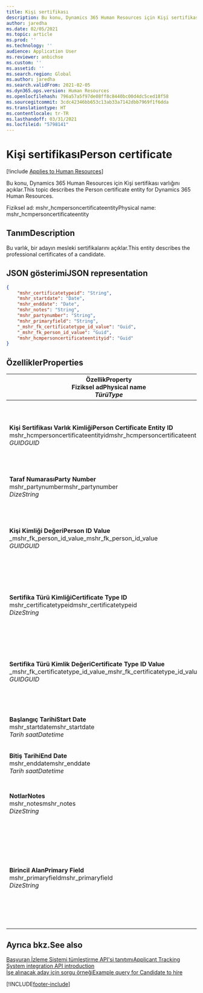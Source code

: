 ```yaml
---
title: Kişi sertifikası
description: Bu konu, Dynamics 365 Human Resources için Kişi sertifikası varlığını açıklar.
author: jaredha
ms.date: 02/05/2021
ms.topic: article
ms.prod: ''
ms.technology: ''
audience: Application User
ms.reviewer: anbichse
ms.custom: ''
ms.assetid: ''
ms.search.region: Global
ms.author: jaredha
ms.search.validFrom: 2021-02-05
ms.dyn365.ops.version: Human Resources
ms.openlocfilehash: 796a57a5f97de08ff8c8440bc00d4dc5ced18f58
ms.sourcegitcommit: 3cdc42346bb653c13ab33a7142dbb7969f1f6dda
ms.translationtype: HT
ms.contentlocale: tr-TR
ms.lasthandoff: 03/31/2021
ms.locfileid: "5798141"
---
```

# <a name="person-certificate"></a><span data-ttu-id="fe511-103">Kişi sertifikası</span><span class="sxs-lookup"><span data-stu-id="fe511-103">Person certificate</span></span>

[!include [Applies to Human Resources](../includes/applies-to-hr.md)]

<span data-ttu-id="fe511-104">Bu konu, Dynamics 365 Human Resources için Kişi sertifikası varlığını açıklar.</span><span class="sxs-lookup"><span data-stu-id="fe511-104">This topic describes the Person certificate entity for Dynamics 365 Human Resources.</span></span>

<span data-ttu-id="fe511-105">Fiziksel ad: mshr_hcmpersoncertificateentity</span><span class="sxs-lookup"><span data-stu-id="fe511-105">Physical name: mshr_hcmpersoncertificateentity</span></span>

## <a name="description"></a><span data-ttu-id="fe511-106">Tanım</span><span class="sxs-lookup"><span data-stu-id="fe511-106">Description</span></span>

<span data-ttu-id="fe511-107">Bu varlık, bir adayın mesleki sertifikalarını açıklar.</span><span class="sxs-lookup"><span data-stu-id="fe511-107">This entity describes the professional certificates of a candidate.</span></span>

## <a name="json-representation"></a><span data-ttu-id="fe511-108">JSON gösterimi</span><span class="sxs-lookup"><span data-stu-id="fe511-108">JSON representation</span></span>

```json
{
    "mshr_certificatetypeid": "String",
    "mshr_startdate": "Date",
    "mshr_enddate": "Date",
    "mshr_notes": "String",
    "mshr_partynumber": "String",
    "mshr_primaryfield": "String",
    "_mshr_fk_certificatetype_id_value": "Guid",
    "_mshr_fk_person_id_value": "Guid",
    "mshr_hcmpersoncertificateentityid": "Guid"
}
```

## <a name="properties"></a><span data-ttu-id="fe511-109">Özellikler</span><span class="sxs-lookup"><span data-stu-id="fe511-109">Properties</span></span>

| <span data-ttu-id="fe511-110">Özellik</span><span class="sxs-lookup"><span data-stu-id="fe511-110">Property</span></span><br><span data-ttu-id="fe511-111">**Fiziksel ad**</span><span class="sxs-lookup"><span data-stu-id="fe511-111">**Physical name**</span></span><br><span data-ttu-id="fe511-112">**_Türü_**</span><span class="sxs-lookup"><span data-stu-id="fe511-112">**_Type_**</span></span> | <span data-ttu-id="fe511-113">Kullan</span><span class="sxs-lookup"><span data-stu-id="fe511-113">Use</span></span> | <span data-ttu-id="fe511-114">Tanım</span><span class="sxs-lookup"><span data-stu-id="fe511-114">Description</span></span> |
| --- | --- | --- |
| <span data-ttu-id="fe511-115">**Kişi Sertifikası Varlık Kimliği**</span><span class="sxs-lookup"><span data-stu-id="fe511-115">**Person Certificate Entity ID**</span></span><br><span data-ttu-id="fe511-116">mshr_hcmpersoncertificateentityid</span><span class="sxs-lookup"><span data-stu-id="fe511-116">mshr_hcmpersoncertificateentityid</span></span><br><span data-ttu-id="fe511-117">*GUID*</span><span class="sxs-lookup"><span data-stu-id="fe511-117">*GUID*</span></span> | <span data-ttu-id="fe511-118">Salt okunur</span><span class="sxs-lookup"><span data-stu-id="fe511-118">Read-only</span></span><br><span data-ttu-id="fe511-119">Gerekli</span><span class="sxs-lookup"><span data-stu-id="fe511-119">Required</span></span> | <span data-ttu-id="fe511-120">Kişi sertifikası varlık kaydı için sistem tarafından oluşturulan benzersiz tanımlayıcı.</span><span class="sxs-lookup"><span data-stu-id="fe511-120">System-generated unique identifier for the person certificate entity record.</span></span> |
| <span data-ttu-id="fe511-121">**Taraf Numarası**</span><span class="sxs-lookup"><span data-stu-id="fe511-121">**Party Number**</span></span><br><span data-ttu-id="fe511-122">mshr_partynumber</span><span class="sxs-lookup"><span data-stu-id="fe511-122">mshr_partynumber</span></span><br><span data-ttu-id="fe511-123">*Dize*</span><span class="sxs-lookup"><span data-stu-id="fe511-123">*String*</span></span> | <span data-ttu-id="fe511-124">Okuma/yazma</span><span class="sxs-lookup"><span data-stu-id="fe511-124">Read/write</span></span><br><span data-ttu-id="fe511-125">Gerekli</span><span class="sxs-lookup"><span data-stu-id="fe511-125">Required</span></span> | <span data-ttu-id="fe511-126">Adayın taraf (kişi) kimliği.</span><span class="sxs-lookup"><span data-stu-id="fe511-126">The party (person) ID of the candidate.</span></span> |
| <span data-ttu-id="fe511-127">**Kişi Kimliği Değeri**</span><span class="sxs-lookup"><span data-stu-id="fe511-127">**Person ID Value**</span></span><br><span data-ttu-id="fe511-128">_mshr_fk_person_id_value</span><span class="sxs-lookup"><span data-stu-id="fe511-128">_mshr_fk_person_id_value</span></span><br><span data-ttu-id="fe511-129">*GUID*</span><span class="sxs-lookup"><span data-stu-id="fe511-129">*GUID*</span></span> | <span data-ttu-id="fe511-130">Salt okunur</span><span class="sxs-lookup"><span data-stu-id="fe511-130">Read-only</span></span><br><span data-ttu-id="fe511-131">Gerekli</span><span class="sxs-lookup"><span data-stu-id="fe511-131">Required</span></span><br><span data-ttu-id="fe511-132">Yabancı anahtar: mshr_dirpersonentity içindeki mshr_dirpersonentityid</span><span class="sxs-lookup"><span data-stu-id="fe511-132">Foreign key: mshr_dirpersonentityid of mshr_dirpersonentity</span></span> | <span data-ttu-id="fe511-133">Taraf (kişi) varlık kaydının sistem tarafından oluşturulan tanımlayıcısı.</span><span class="sxs-lookup"><span data-stu-id="fe511-133">The system-generated identifier of the party (person) entity record.</span></span> |
| <span data-ttu-id="fe511-134">**Sertifika Türü Kimliği**</span><span class="sxs-lookup"><span data-stu-id="fe511-134">**Certificate Type ID**</span></span><br><span data-ttu-id="fe511-135">mshr_certificatetypeid</span><span class="sxs-lookup"><span data-stu-id="fe511-135">mshr_certificatetypeid</span></span><br><span data-ttu-id="fe511-136">*Dize*</span><span class="sxs-lookup"><span data-stu-id="fe511-136">*String*</span></span> | <span data-ttu-id="fe511-137">Okuma/yazma</span><span class="sxs-lookup"><span data-stu-id="fe511-137">Read/write</span></span><br><span data-ttu-id="fe511-138">Gerekli</span><span class="sxs-lookup"><span data-stu-id="fe511-138">Required</span></span> |  <span data-ttu-id="fe511-139">Human Resources'da tanımlanan sertifika türünün tanımlayıcısı.</span><span class="sxs-lookup"><span data-stu-id="fe511-139">The identifier of the certificate type defined in Human Resources.</span></span> |
| <span data-ttu-id="fe511-140">**Sertifika Türü Kimlik Değeri**</span><span class="sxs-lookup"><span data-stu-id="fe511-140">**Certificate Type ID Value**</span></span><br><span data-ttu-id="fe511-141">_mshr_fk_certificatetype_id_value</span><span class="sxs-lookup"><span data-stu-id="fe511-141">_mshr_fk_certificatetype_id_value</span></span><br><span data-ttu-id="fe511-142">*GUID*</span><span class="sxs-lookup"><span data-stu-id="fe511-142">*GUID*</span></span> | <span data-ttu-id="fe511-143">Salt okunur</span><span class="sxs-lookup"><span data-stu-id="fe511-143">Read-only</span></span><br><span data-ttu-id="fe511-144">Gerekli</span><span class="sxs-lookup"><span data-stu-id="fe511-144">Required</span></span><br><span data-ttu-id="fe511-145">Yabancı anahtar: mshr_hcmcertificatetypeentity içindeki mshr_hcmcertificatetypeentityid</span><span class="sxs-lookup"><span data-stu-id="fe511-145">Foreign key: mshr_hcmcertificatetypeentityid of mshr_hcmcertificatetypeentity</span></span> | <span data-ttu-id="fe511-146">İlişkili varlıktaki sertifika türünün sistem tarafından oluşturulan benzersiz tanımlayıcısı.</span><span class="sxs-lookup"><span data-stu-id="fe511-146">System-generated unique identifier of the certificate type in the associated entity.</span></span> |
| <span data-ttu-id="fe511-147">**Başlangıç Tarihi**</span><span class="sxs-lookup"><span data-stu-id="fe511-147">**Start Date**</span></span><br><span data-ttu-id="fe511-148">mshr_startdate</span><span class="sxs-lookup"><span data-stu-id="fe511-148">mshr_startdate</span></span><br><span data-ttu-id="fe511-149">*Tarih saat*</span><span class="sxs-lookup"><span data-stu-id="fe511-149">*Datetime*</span></span> | <span data-ttu-id="fe511-150">Okuma/yazma</span><span class="sxs-lookup"><span data-stu-id="fe511-150">Read/write</span></span><br><span data-ttu-id="fe511-151">Gerekli</span><span class="sxs-lookup"><span data-stu-id="fe511-151">Required</span></span> | <span data-ttu-id="fe511-152">Sertifikanın oluşturulduğu tarih.</span><span class="sxs-lookup"><span data-stu-id="fe511-152">The date at which the certificate was issued.</span></span> |
| <span data-ttu-id="fe511-153">**Bitiş Tarihi**</span><span class="sxs-lookup"><span data-stu-id="fe511-153">**End Date**</span></span><br><span data-ttu-id="fe511-154">mshr_enddate</span><span class="sxs-lookup"><span data-stu-id="fe511-154">mshr_enddate</span></span><br><span data-ttu-id="fe511-155">*Tarih saat*</span><span class="sxs-lookup"><span data-stu-id="fe511-155">*Datetime*</span></span> | <span data-ttu-id="fe511-156">Okuma/yazma</span><span class="sxs-lookup"><span data-stu-id="fe511-156">Read/write</span></span><br><span data-ttu-id="fe511-157">İsteğe bağlı</span><span class="sxs-lookup"><span data-stu-id="fe511-157">Optional</span></span> | <span data-ttu-id="fe511-158">Sertifikanın süresinin dolacağı tarih.</span><span class="sxs-lookup"><span data-stu-id="fe511-158">The date at which the certificate will expire.</span></span> |
| <span data-ttu-id="fe511-159">**Notlar**</span><span class="sxs-lookup"><span data-stu-id="fe511-159">**Notes**</span></span><br><span data-ttu-id="fe511-160">mshr_notes</span><span class="sxs-lookup"><span data-stu-id="fe511-160">mshr_notes</span></span><br><span data-ttu-id="fe511-161">*Dize*</span><span class="sxs-lookup"><span data-stu-id="fe511-161">*String*</span></span> | <span data-ttu-id="fe511-162">Okuma/yazma</span><span class="sxs-lookup"><span data-stu-id="fe511-162">Read/write</span></span><br><span data-ttu-id="fe511-163">İsteğe bağlı</span><span class="sxs-lookup"><span data-stu-id="fe511-163">Optional</span></span> | <span data-ttu-id="fe511-164">Yöneticileri ve işe alanları işe alımda kullanılacak notlar.</span><span class="sxs-lookup"><span data-stu-id="fe511-164">Notes for use by hiring managers and recruiters.</span></span> |
| <span data-ttu-id="fe511-165">**Birincil Alan**</span><span class="sxs-lookup"><span data-stu-id="fe511-165">**Primary Field**</span></span><br><span data-ttu-id="fe511-166">mshr_primaryfield</span><span class="sxs-lookup"><span data-stu-id="fe511-166">mshr_primaryfield</span></span><br><span data-ttu-id="fe511-167">*Dize*</span><span class="sxs-lookup"><span data-stu-id="fe511-167">*String*</span></span> | <span data-ttu-id="fe511-168">Salt okunur</span><span class="sxs-lookup"><span data-stu-id="fe511-168">Read-only</span></span><br><span data-ttu-id="fe511-169">Gerekli</span><span class="sxs-lookup"><span data-stu-id="fe511-169">Required</span></span> |  <span data-ttu-id="fe511-170">Varlık kaydının tanımlayıcısı olarak kullanılacak alan.</span><span class="sxs-lookup"><span data-stu-id="fe511-170">Field to be used as an identifier of the entity record.</span></span> <span data-ttu-id="fe511-171">Taraf numarası, sertifika türü kimliği ve başlangıç tarihi birleşimi.</span><span class="sxs-lookup"><span data-stu-id="fe511-171">Combination of party number, certificate type ID, and start date.</span></span> |

## <a name="see-also"></a><span data-ttu-id="fe511-172">Ayrıca bkz.</span><span class="sxs-lookup"><span data-stu-id="fe511-172">See also</span></span>

[<span data-ttu-id="fe511-173">Başvuran İzleme Sistemi tümleştirme API'si tanıtımı</span><span class="sxs-lookup"><span data-stu-id="fe511-173">Applicant Tracking System integration API introduction</span></span>](hr-admin-integration-ats-api-introduction.md)<br>
[<span data-ttu-id="fe511-174">İşe alınacak aday için sorgu örneği</span><span class="sxs-lookup"><span data-stu-id="fe511-174">Example query for Candidate to hire</span></span>](hr-admin-integration-ats-api-candidate-to-hire-example-query.md)



[!INCLUDE[footer-include](../includes/footer-banner.md)]